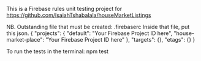This is a Firebase rules unit testing project for https://github.com/IsaiahTshabalala/houseMarketListings


NB. Outstanding file that must be created: .firebaserc
Inside that file, put this json.
{
    "projects": {
      "default": "Your Firebase Project ID here",
      "house-market-place": "Your Firebase Project ID here"
    },
    "targets": {},
    "etags": {}
}

To run the tests in the terminal:
    npm test
